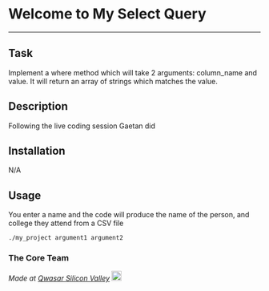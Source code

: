 # Welcome to My Select Query
***

## Task
Implement a where method which will take 2 arguments: column_name and value.
It will return an array of strings which matches the value.

## Description
Following the live coding session Gaetan did

## Installation
N/A

## Usage
You enter a name and the code will produce the name of the person, and college they attend from a CSV file
```
./my_project argument1 argument2
```

### The Core Team


<span><i>Made at <a href='https://qwasar.io'>Qwasar Silicon Valley</a></i></span>
<span><img alt='Qwasar Silicon Valley Logo' src='https://storage.googleapis.com/qwasar-public/qwasar-logo_50x50.png' width='20px'></span>
